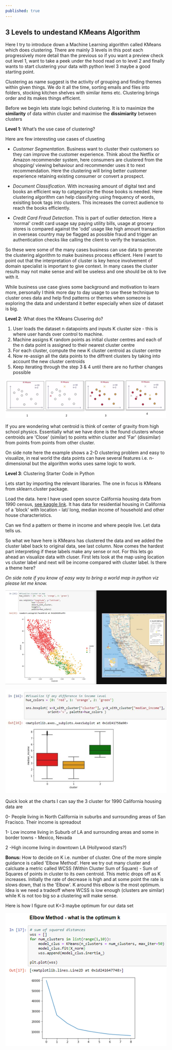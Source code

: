 ```yaml
---
published: true
---
```

## 3 Levels to undestand KMeans Algorithm

Here I try to introduce down a Machine Learning algorithm called KMeans which does clustering. There are mainly 3 levels in this post each progressively more detail than the previous so if you want a preview check out level 1, want to take a peek under the hood read on to level 2 and finally wants to start clustering your data with python level 3 maybe a good starting point.

Clustering as name suggest is the activity of grouping and finding themes within given things. We do it all the time, sorting emails and files into folders, stocking kitchen shelves with similar items etc. Clustering brings order and its makes things efficient.

Before we begin lets state logic behind clustering. It is to maximize the **similarity** of data within cluster and maximise the **dissimiarity** between clusters


**Level 1**: What’s the use case of clustering?

Here are few interesting use cases of cluseting

- _Customer Segmentation_. Business want to cluster their customers so they can improve the customer experience. Think about the Netflix or Amazon recommender system, here consumers are clustered from the shopping/ viewing behaviour and recommender uses it to next recommendation. Here the clustering will bring better customer experience retaining existing consumer or convert a prospect.

- _Document Classification_. With increasing amount of digital text and books an efficient way to catgegorize the those books is needed. Here clustering algorithm can help classifying using frequency of words, exisiting book tags into clusters. This increases the correct audience to reach the books efficiently.

- _Credit Card Fraud Detection_. This is part of outlier detection. Here a 'normal' credit card usage say paying utility bills, usage at grocery stores is compared against the 'odd' usage like high amount transaction in overseas country may be flagged as possible fraud and trigger an authentication checks like calling the client to verify the transaction.

So these were some of the many cases business can use data to generate the clustering algorithm to make business process efficient. Here I want to point out that the interpretation of cluster is key hence involvement of domain specialist is important to give context. In many cases the cluster results may not make sense and will be useless and one should be ok to live with it. 

While business use case gives some background and motivation to learn more, personally I think more day to day usage to use these technique to cluster ones data and help find patterns or themes when someone is exploring the data and understand it better especially when size of dataset is big.



**Level 2**: What does the  KMeans Clusering do?

1. User loads the dataset n datapoints and inputs K cluster size - this is where user hands over control to machine.
2. Machine assigns K random points as initial cluster centres and each of the n data point is assigned to their nearest cluster centre
3. For each cluster, compute the new K cluster centroid as cluster centre
4. Now re-assign all the data points to the diffrent clusters by taking into account the new cluster centroids
5. Keep iterating through the step 3 & 4 until there are no further changes possible

![Capture1](/images/Capture1.JPG)




If you are wondering what centroid is think of center of gravity from high school physics. Essentially what we have done is the found clusters whose centroids are 'Close' (similar) to points within cluster and 'Far' (dissimilar) from points from points from other cluster.

On side note here the example shows a 2-D clustering problem and easy to visualize, in real world the data points can have several features i.e. n-dimensional but the algorithm works uses same logic to work.


**Level 3**: Clustering Starter Code in Python

Lets start by importing the relevant libararies. The one in focus is KMeans from sklearn.cluster package.

<script src="https://gist.github.com/AjoyNambiar/a694f35e11e3cf4b2a482016b34e0205.js"></script>

Load the data. here I have used open source California housing data from 1990 census, [see kaggle link](https://www.kaggle.com/camnugent/california-housing-prices). It has data for residential housing in California of a 'block' with location - lat/ long, median income of household and other house characteristics.


<script src="https://gist.github.com/AjoyNambiar/edb302de420e8ce6e0a2d8ffe45d1b32.js"></script>

Can we find a pattern or theme in income and where people live. Let data tells us.

<script src="https://gist.github.com/AjoyNambiar/f684b1a3c14970b49d2a1a7d34cfb427.js"></script>

So what we have here is KMeans has clustered the data and we added the cluster label back to original data, see last column. Now comes the hardest part interpreting if these labels make any sense or not. For this lets go ahead an visualize data with cluser. First lets look at the map using location vs cluster label and next will be income compared with cluster label. Is there a theme here?

_On side note if you know of easy way to bring a world map in python viz please let me know._

![Map.JPG](/images/Map.JPG)

![income.JPG](/images/income.JPG)

Quick look at the charts I can say the 3 cluster for 1990 California housing data are 

0- People living in North California in suburbs and surrounding areas of San Fracisco. Their income is spreadout

1- Low income living in Suburb of LA and surrounding areas and some in border towns - Mexico, Nevada

2 -High income living in downtown LA  (Hollywood stars?)

**Bonus:** How to decide on K i.e. number of cluster.  One of the more simple guidance is called 'Elbow Method'. Here we try out many cluster and calcluate a metric called WCSS (Within Cluster Sum of Square) - Sum of Squares of points in cluster to its own centroid. This metric drops off as K increases. Initially the rate of decrease is high and at some point the rate is slows down, that is the 'Elbow'. K around this elbow is the most optimum. Idea is we need a tradeoff where WCSS is low  enough (clusters are similar) while K is not too big so a clustering will make sense.

Here is how I figure out K=3 maybe optimum for our data set

![Elbow.PNG](/images/Elbow.PNG)
